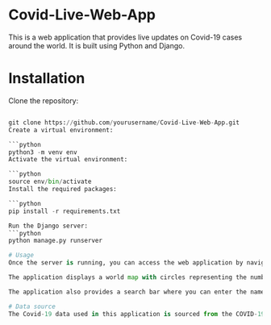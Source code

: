 <h1> Covid-Live-Web-App </h1> 
This is a web application that provides live updates on Covid-19 cases around the world. It is built using Python and Django.

# Installation
Clone the repository:
```python

git clone https://github.com/yourusername/Covid-Live-Web-App.git
Create a virtual environment:

```python
python3 -m venv env
Activate the virtual environment:

```python
source env/bin/activate
Install the required packages:

```python
pip install -r requirements.txt

Run the Django server:
```python
python manage.py runserver

# Usage
Once the server is running, you can access the web application by navigating to http://localhost:8000/ in your web browser.

The application displays a world map with circles representing the number of confirmed Covid-19 cases in each country. You can click on a circle to view more information about that country, including the number of confirmed cases, recovered cases, and deaths.

The application also provides a search bar where you can enter the name of a country to view its Covid-19 statistics.

# Data source
The Covid-19 data used in this application is sourced from the COVID-19 Data Repository by the Center for Systems Science and Engineering (CSSE) at Johns Hopkins University.
